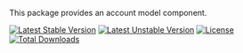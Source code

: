 This package provides an account model component.

[![Latest Stable Version](https://poser.pugx.org/softspring/account/v/stable.svg)](https://packagist.org/packages/softspring/account)
[![Latest Unstable Version](https://poser.pugx.org/softspring/account/v/unstable.svg)](https://packagist.org/packages/softspring/account)
[![License](https://poser.pugx.org/softspring/account/license.svg)](https://packagist.org/packages/softspring/account)
[![Total Downloads](https://poser.pugx.org/softspring/account/downloads)](https://packagist.org/packages/softspring/account)
